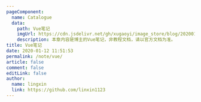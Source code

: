 ```yaml
---
pageComponent: 
  name: Catalogue
  data: 
    path: Vue笔记
    imgUrl: https://cdn.jsdelivr.net/gh/xugaoyi/image_store/blog/20200112120340.png
    description: 本章内容是博主的Vue笔记，非教程文档，请以官方文档为准。
title: Vue笔记
date: 2020-01-12 11:51:53
permalink: /note/vue/
article: false
comment: false
editLink: false
author: 
  name: lingxin
  link: https://github.com/linxin1123
---
```

